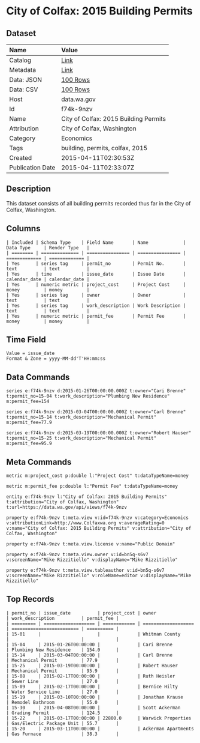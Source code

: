 # City of Colfax: 2015 Building Permits

## Dataset

| Name | Value |
| :--- | :---- |
| Catalog | [Link](https://catalog.data.gov/dataset/city-of-colfax-2015-building-permits) |
| Metadata | [Link](https://data.wa.gov/api/views/f74k-9nzv) |
| Data: JSON | [100 Rows](https://data.wa.gov/api/views/f74k-9nzv/rows.json?max_rows=100) |
| Data: CSV | [100 Rows](https://data.wa.gov/api/views/f74k-9nzv/rows.csv?max_rows=100) |
| Host | data.wa.gov |
| Id | f74k-9nzv |
| Name | City of Colfax: 2015 Building Permits |
| Attribution | City of Colfax, Washington |
| Category | Economics |
| Tags | building, permits, colfax, 2015 |
| Created | 2015-04-11T02:30:53Z |
| Publication Date | 2015-04-11T02:33:07Z |

## Description

This dataset consists of all building permits recorded thus far in the City of Colfax, Washington.

## Columns

```ls
| Included | Schema Type    | Field Name       | Name             | Data Type     | Render Type   |
| ======== | ============== | ================ | ================ | ============= | ============= |
| Yes      | series tag     | permit_no        | Permit No.       | text          | text          |
| Yes      | time           | issue_date       | Issue Date       | calendar_date | calendar_date |
| Yes      | numeric metric | project_cost     | Project Cost     | money         | money         |
| Yes      | series tag     | owner            | Owner            | text          | text          |
| Yes      | series tag     | work_description | Work Description | text          | text          |
| Yes      | numeric metric | permit_fee       | Permit Fee       | money         | money         |
```

## Time Field

```ls
Value = issue_date
Format & Zone = yyyy-MM-dd'T'HH:mm:ss
```

## Data Commands

```ls
series e:f74k-9nzv d:2015-01-26T00:00:00.000Z t:owner="Cari Brenne" t:permit_no=15-04 t:work_description="Plumbing New Residence" m:permit_fee=154

series e:f74k-9nzv d:2015-03-04T00:00:00.000Z t:owner="Carl Brenne" t:permit_no=15-14 t:work_description="Mechanical Permit" m:permit_fee=77.9

series e:f74k-9nzv d:2015-03-19T00:00:00.000Z t:owner="Robert Hauser" t:permit_no=15-25 t:work_description="Mechanical Permit" m:permit_fee=95.9
```

## Meta Commands

```ls
metric m:project_cost p:double l:"Project Cost" t:dataTypeName=money

metric m:permit_fee p:double l:"Permit Fee" t:dataTypeName=money

entity e:f74k-9nzv l:"City of Colfax: 2015 Building Permits" t:attribution="City of Colfax, Washington" t:url=https://data.wa.gov/api/views/f74k-9nzv

property e:f74k-9nzv t:meta.view v:id=f74k-9nzv v:category=Economics v:attributionLink=http://www.Colfaxwa.org v:averageRating=0 v:name="City of Colfax: 2015 Building Permits" v:attribution="City of Colfax, Washington"

property e:f74k-9nzv t:meta.view.license v:name="Public Domain"

property e:f74k-9nzv t:meta.view.owner v:id=bn5q-s6v7 v:screenName="Mike Rizzitiello" v:displayName="Mike Rizzitiello"

property e:f74k-9nzv t:meta.view.tableauthor v:id=bn5q-s6v7 v:screenName="Mike Rizzitiello" v:roleName=editor v:displayName="Mike Rizzitiello"
```

## Top Records

```ls
| permit_no | issue_date          | project_cost | owner               | work_description          | permit_fee | 
| ========= | =================== | ============ | =================== | ========================= | ========== | 
| 15-01     |                     |              | Whitman County      |                           |            | 
| 15-04     | 2015-01-26T00:00:00 |              | Cari Brenne         | Plumbing New Residence    | 154.0      | 
| 15-14     | 2015-03-04T00:00:00 |              | Carl Brenne         | Mechanical Permit         | 77.9       | 
| 15-25     | 2015-03-19T00:00:00 |              | Robert Hauser       | Mechanical Permit         | 95.9       | 
| 15-08     | 2015-02-17T00:00:00 |              | Ruth Heisler        | Sewer Line                | 27.0       | 
| 15-09     | 2015-02-17T00:00:00 |              | Bernice Hilty       | Water Service Line        | 27.0       | 
| 15-19     | 2015-03-10T00:00:00 |              | Jonathan Krause     | Remodel Bathroom          | 55.0       | 
| 15-30     | 2015-04-08T00:00:00 |              | Scott Ackerman      | Grading Permit            | 124.5      | 
| 15-22     | 2015-03-17T00:00:00 | 22800.0      | Warwick Properties  | Gas/Electric Package Unit | 55.7       | 
| 15-20     | 2015-03-11T00:00:00 |              | Ackerman Apartments | Gas Furnace               | 38.3       | 
```